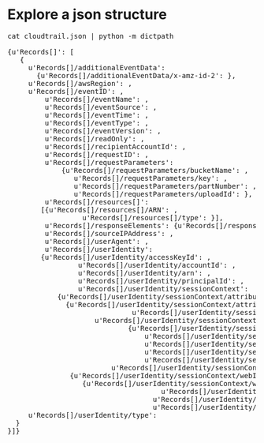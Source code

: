 # Explore a json structure

<pre>
cat cloudtrail.json | python -m dictpath

{u'Records[]': [
   {
     u'Records[]/additionalEventData':
       {u'Records[]/additionalEventData/x-amz-id-2': <type 'unicode'>},
     u'Records[]/awsRegion': <type 'unicode'>,
     u'Records[]/eventID': <type 'unicode'>,
		 u'Records[]/eventName': <type 'unicode'>,
		 u'Records[]/eventSource': <type 'unicode'>,
		 u'Records[]/eventTime': <type 'unicode'>,
		 u'Records[]/eventType': <type 'unicode'>,
		 u'Records[]/eventVersion': <type 'unicode'>,
		 u'Records[]/readOnly': <type 'bool'>,
		 u'Records[]/recipientAccountId': <type 'unicode'>,
		 u'Records[]/requestID': <type 'unicode'>,
		 u'Records[]/requestParameters':
			 {u'Records[]/requestParameters/bucketName': <type 'unicode'>,
				u'Records[]/requestParameters/key': <type 'unicode'>,
				u'Records[]/requestParameters/partNumber': <type 'unicode'>,
				u'Records[]/requestParameters/uploadId': <type 'unicode'>},
		 u'Records[]/resources[]':
        [{u'Records[]/resources[]/ARN': <type 'unicode'>,
				  u'Records[]/resources[]/type': <type 'unicode'>}],
		 u'Records[]/responseElements': {u'Records[]/responseElements/x-amz-server-side-encryption': <type 'unicode'>},
		 u'Records[]/sourceIPAddress': <type 'unicode'>,
		 u'Records[]/userAgent': <type 'unicode'>,
		 u'Records[]/userIdentity':
        {u'Records[]/userIdentity/accessKeyId': <type 'unicode'>,
				 u'Records[]/userIdentity/accountId': <type 'unicode'>,
				 u'Records[]/userIdentity/arn': <type 'unicode'>,
				 u'Records[]/userIdentity/principalId': <type 'unicode'>,
				 u'Records[]/userIdentity/sessionContext':
            {u'Records[]/userIdentity/sessionContext/attributes':
              {u'Records[]/userIdentity/sessionContext/attributes/creationDate': <type 'unicode'>,
							  u'Records[]/userIdentity/sessionContext/attributes/mfaAuthenticated': <type 'unicode'>},
				     u'Records[]/userIdentity/sessionContext/sessionIssuer':
							 {u'Records[]/userIdentity/sessionContext/sessionIssuer/accountId': <type 'unicode'>,
								 u'Records[]/userIdentity/sessionContext/sessionIssuer/arn': <type 'unicode'>,
								 u'Records[]/userIdentity/sessionContext/sessionIssuer/principalId': <type 'unicode'>,
								 u'Records[]/userIdentity/sessionContext/sessionIssuer/type': <type 'unicode'>,
								 u'Records[]/userIdentity/sessionContext/sessionIssuer/userName': <type 'unicode'>},
						 u'Records[]/userIdentity/sessionContext/webIdFederationData':
               {u'Records[]/userIdentity/sessionContext/webIdFederationData/attributes':
                  {u'Records[]/userIdentity/sessionContext/webIdFederationData/attributes/cognito-identity.amazonaws.com:amr': <type 'unicode'>,
									 u'Records[]/userIdentity/sessionContext/webIdFederationData/attributes/cognito-identity.amazonaws.com:aud': <type 'unicode'>,
								   u'Records[]/userIdentity/sessionContext/webIdFederationData/attributes/cognito-identity.amazonaws.com:sub': <type 'unicode'>},
								   u'Records[]/userIdentity/sessionContext/webIdFederationData/federatedProvider': <type 'unicode'>}},
	 u'Records[]/userIdentity/type': <type 'unicode'>
  }
}]}
</pre>
